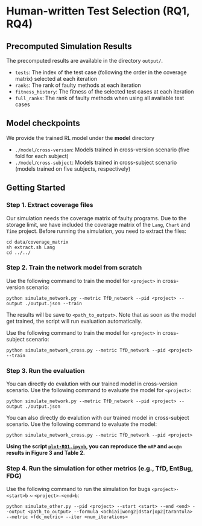 # Human-written Test Selection (RQ1, RQ4)

## Precomputed Simulation Results

The precomputed results are available in the directory `output/`.
- `tests`: The index of the test case (following the order in the coverage matrix) selected at each iteration
- `ranks`: The rank of faulty methods at each iteration
- `fitness_history`: The fitness of the selected test cases at each iteration
- `full_ranks`: The rank of faulty methods when using all available test cases

## Model checkpoints
We provide the trained RL model under the **model** directory
- `./model/cross-version`: Models trained in cross-version scenario (five fold for each subject)
- `./model/cross-subject`: Models trained in cross-subject scenario (models trained on five subjects, respectively)

## Getting Started

### **Step 1**. Extract coverage files
Our simulation needs the coverage matrix of faulty programs.
Due to the storage limit, we have included the coverage matrix of the `Lang`, `Chart` and `Time` project. Before running the simulation, you need to extract the files:

```shell
cd data/coverage_matrix 
sh extract.sh Lang
cd ../../
```

### **Step 2**. Train the network model from scratch

Use the following command to train the model for `<project>` in cross-version scenario:
```shell
python simulate_network.py --metric TfD_network --pid <project> --output ./output.json --train 
```
The results will be save to `<path_to_output>`. Note that as soon as the model get trained, the script will run evaluation automatically.

Use the following command to train the model for `<project>` in cross-subject scenario:
```shell
python simulate_network_cross.py --metric TfD_network --pid <project> --train 
```

### **Step 3**. Run the evaluation

You can directly do evalution with our trained model in cross-version scenario. Use the following command to evaluate the model for `<project>`:
```shell
python simulate_network.py --metric TfD_network --pid <project> --output ./output.json
```

You can also directly do evalution with our trained model in cross-subject scenario. Use the following command to evaluate the model:
```shell
python simulate_network_cross.py --metric TfD_network --pid <project> 
```
**Using the script [`plot-RQ1.ipynb`](./plot-RQ1.ipynb), you can reproduce the `mAP` and `acc@n` results in Figure 3 and Table 2.**


### **Step 4**. Run the simulation for other metrics (e.g., TfD, EntBug, FDG)

Use the following command to run the simulation for bugs `<project>-<start>b` ~ `<project>-<end>b`:
```shell
python simulate_other.py --pid <project> --start <start> --end <end> --output <path_to_output> --formula <ochiai|wong2|dstar|op2|tarantula> --metric <fdc_metric> --iter <num_iterations>
```